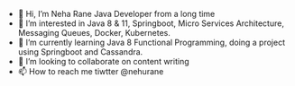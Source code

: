 - 👋 Hi, I’m Neha Rane Java Developer from a long time
- 👀 I’m interested in Java 8 & 11, Springboot, Micro Services Architecture, Messaging Queues, Docker, Kubernetes.
- 🌱 I’m currently learning Java 8 Functional Programming, doing a project using Springboot and Cassandra.
- 💞️ I’m looking to collaborate on content writing
- 📫 How to reach me tiwtter @nehurane

<!---
nehurane/nehurane is a ✨ special ✨ repository because its `README.md` (this file) appears on your GitHub profile.
You can click the Preview link to take a look at your changes.
--->
